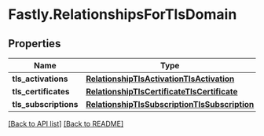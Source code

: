 # Fastly.RelationshipsForTlsDomain

## Properties

Name | Type | Description | Notes
------------ | ------------- | ------------- | -------------
**tls_activations** | [**RelationshipTlsActivationTlsActivation**](RelationshipTlsActivationTlsActivation.md) |  | [optional] 
**tls_certificates** | [**RelationshipTlsCertificateTlsCertificate**](RelationshipTlsCertificateTlsCertificate.md) |  | [optional] 
**tls_subscriptions** | [**RelationshipTlsSubscriptionTlsSubscription**](RelationshipTlsSubscriptionTlsSubscription.md) |  | [optional] 



[[Back to API list]](../../README.md#endpoints) [[Back to README]](../../README.md)
